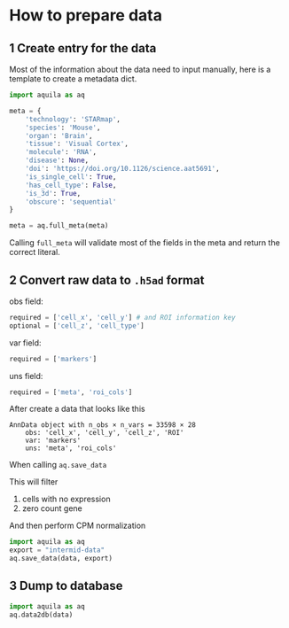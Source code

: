 # How to prepare data

## 1 Create entry for the data

Most of the information about the data need
to input manually, here is a template to create
a metadata dict.

```python
import aquila as aq

meta = {
    'technology': 'STARmap',
    'species': 'Mouse',
    'organ': 'Brain',
    'tissue': 'Visual Cortex',
    'molecule': 'RNA',
    'disease': None,
    'doi': 'https://doi.org/10.1126/science.aat5691',
    'is_single_cell': True,
    'has_cell_type': False,
    'is_3d': True,
    'obscure': 'sequential'
}

meta = aq.full_meta(meta)
```

Calling `full_meta` will validate most of the fields in the meta and return the correct literal.

## 2 Convert raw data to `.h5ad` format

obs field:
```python
required = ['cell_x', 'cell_y'] # and ROI information key
optional = ['cell_z', 'cell_type'] 
```

var field:
```python
required = ['markers']
```

uns field:
```python
required = ['meta', 'roi_cols']
```

After create a data that looks like this

```text
AnnData object with n_obs × n_vars = 33598 × 28
    obs: 'cell_x', 'cell_y', 'cell_z', 'ROI'
    var: 'markers'
    uns: 'meta', 'roi_cols'
```

When calling `aq.save_data`

This will filter 
1. cells with no expression
2. zero count gene

And then perform CPM normalization

```python
import aquila as aq
export = "intermid-data"
aq.save_data(data, export)
```

## 3 Dump to database

```python
import aquila as aq
aq.data2db(data)
```